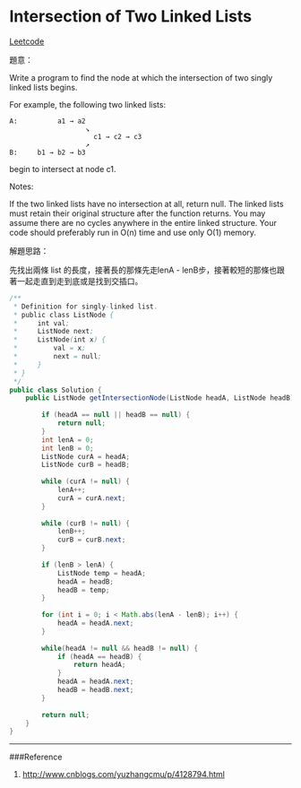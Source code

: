 # Intersection of Two Linked Lists

[Leetcode](https://leetcode.com/problems/intersection-of-two-linked-lists/)

題意：

Write a program to find the node at which the intersection of two singly linked lists begins.


For example, the following two linked lists:
```
A:          a1 → a2
                   ↘
                     c1 → c2 → c3
                   ↗            
B:     b1 → b2 → b3
```
begin to intersect at node c1.


Notes:

If the two linked lists have no intersection at all, return null.
The linked lists must retain their original structure after the function returns.
You may assume there are no cycles anywhere in the entire linked structure.
Your code should preferably run in O(n) time and use only O(1) memory.



解題思路：


先找出兩條 list 的長度，接著長的那條先走lenA - lenB步，接著較短的那條也跟著一起走直到走到底或是找到交插口。

```java
/**
 * Definition for singly-linked list.
 * public class ListNode {
 *     int val;
 *     ListNode next;
 *     ListNode(int x) {
 *         val = x;
 *         next = null;
 *     }
 * }
 */
public class Solution {
    public ListNode getIntersectionNode(ListNode headA, ListNode headB) {
        
        if (headA == null || headB == null) {
            return null;
        }
        int lenA = 0;
        int lenB = 0;
        ListNode curA = headA;
        ListNode curB = headB;
        
        while (curA != null) {
            lenA++;
            curA = curA.next;
        }
        
        while (curB != null) {
            lenB++;
            curB = curB.next;
        }
        
        if (lenB > lenA) {
            ListNode temp = headA;
            headA = headB;
            headB = temp;
        }
        
        for (int i = 0; i < Math.abs(lenA - lenB); i++) {
            headA = headA.next;
        }
        
        while(headA != null && headB != null) {
            if (headA == headB) {
                return headA;
            }
            headA = headA.next;
            headB = headB.next;
        }
        
        return null;
    }
}
```

---
###Reference
1. http://www.cnblogs.com/yuzhangcmu/p/4128794.html